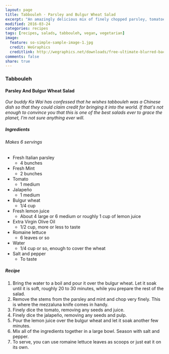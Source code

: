 ```yaml
---
layout: page
title: Tabbouleh · Parsley and Bulgur Wheat Salad
excerpt: "An amazingly delicious mix of finely chopped parsley, tomatoes, and bulgur wheat served with lots of olive oil and lemon juice."
modified: 2016-03-24
categories: recipes
tags: [recipes, salads, tabbouleh, vegan, vegetarian]
image:
  feature: so-simple-sample-image-1.jpg
  credit: WeGraphics
  creditlink: http://wegraphics.net/downloads/free-ultimate-blurred-background-pack/
comments: false
share: true
---
```

### Tabbouleh
#### Parsley And Bulgur Wheat Salad

*Our buddy Ka Wai has confessed that he wishes tabbouleh was a Chinese dish so that they could claim credit for bringing it into the world. If that's not enough to convince you that this is one of the best salads ever to grace the planet, I'm not sure anything ever will.*

##### Ingredients
###### Makes 6 servings

* Fresh Italian parsley
  - 4 bunches
* Fresh Mint
  - 2 bunches
* Tomato
  - 1 medium
* Jalapeño
  - 1 medium
* Bulgur wheat
  - 1/4 cup
* Fresh lemon juice
  - About 4 large or 6 medium or roughly 1 cup of lemon juice
* Extra Virgin Olive Oil
  - 1/2 cup, more or less to taste
* Romaine lettuce
  - 6 leaves or so
* Water
  - 1/4 cup or so, enough to cover the wheat
* Salt and pepper
  - To taste

##### Recipe
1. Bring the water to a boil and pour it over the bulgur wheat. Let it soak until it is soft, roughly 20 to 30 minutes, while you prepare the rest of the salad.
2. Remove the stems from the parsley and mint and chop very finely. This is where the mezzaluna knife comes in handy.
3. Finely dice the tomato, removing any seeds and juice.
4. Finely dice the jalapeño, removing any seeds and pulp.
5. Pour the lemon juice over the bulgur wheat and let it soak another few minutes.
6. Mix all of the ingredients together in a large bowl. Season with salt and pepper.
7. To serve, you can use romaine lettuce leaves as scoops or just eat it on its own.
